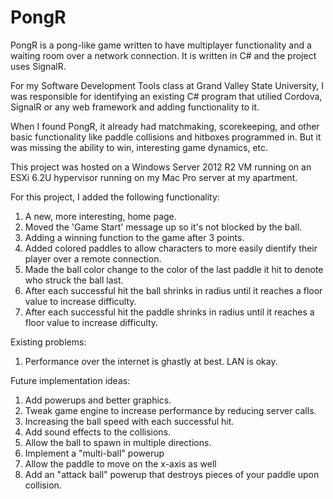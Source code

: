 # PongR
PongR is a pong-like game written to have multiplayer functionality and a waiting room over a network connection. It is written in C# and the project uses SignalR. 

For my Software Development Tools class at Grand Valley State University, I was responsible for identifying an existing C# program that utilied Cordova, SignalR or any web framework and adding functionality to it.

When I found PongR, it already had matchmaking, scorekeeping, and other basic functionality like paddle collisions and hitboxes programmed in. But it was missing the ability to win, interesting game dynamics, etc.

This project was hosted on a Windows Server 2012 R2 VM running on an ESXi 6.2U hypervisor running on my Mac Pro server at my apartment.

For this project, I added the following functionality:

1. A new, more interesting, home page.
2. Moved the 'Game Start' message up so it's not blocked by the ball.
3. Adding a winning function to the game after 3 points.
4. Added colored paddles to allow characters to more easily dientify their player over a remote connection.
5. Made the ball color change to the color of the last paddle it hit to denote who struck the ball last.
6. After each successful hit the ball shrinks in radius until it reaches a floor value to increase difficulty.
7. After each successful hit the paddle shrinks in radius until it reaches a floor value to increase difficulty. 


Existing problems:

1. Performance over the internet is ghastly at best. LAN is okay. 


Future implementation ideas:

1. Add powerups and better graphics.
2. Tweak game engine to increase performance by reducing server calls. 
3. Increasing the ball speed with each successful hit.
4. Add sound effects to the collisions.
5. Allow the ball to spawn in multiple directions.
6. Implement a "multi-ball" powerup
7. Allow the paddle to move on the x-axis as well 
8. Add an "attack ball" powerup that destroys pieces of your paddle upon collision. 
